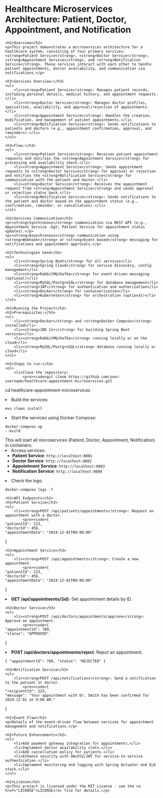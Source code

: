 <!DOCTYPE html>
<html lang="en">
<head>
    <meta charset="UTF-8">
    <meta name="viewport" content="width=device-width, initial-scale=1.0">
    <title>Healthcare Microservices Architecture</title>
</head>
<body>
    <h1>Healthcare Microservices Architecture: Patient, Doctor, Appointment, and Notification</h1>

    <h2>Overview</h2>
    <p>This project demonstrates a microservices architecture for a healthcare system, consisting of four primary services: <strong>Patient Service</strong>, <strong>Doctor Service</strong>, <strong>Appointment Service</strong>, and <strong>Notification Service</strong>. These services interact with each other to handle patient appointments, doctor availability, and communication via notifications.</p>

    <h3>Services Overview:</h3>
    <ul>
        <li><strong>Patient Service</strong>: Manages patient records, including personal details, medical history, and appointment requests.</li>
        <li><strong>Doctor Service</strong>: Manages doctor profiles, specialties, availability, and approval/rejection of appointments.</li>
        <li><strong>Appointment Service</strong>: Handles the creation, modification, and management of patient appointments.</li>
        <li><strong>Notification Service</strong>: Sends notifications to patients and doctors (e.g., appointment confirmation, approval, and reminders).</li>
    </ul>

    <h3>Flow:</h3>
    <ol>
        <li><strong>Patient Service</strong>: Receives patient appointment requests and notifies the <strong>Appointment Service</strong> for processing and availability check.</li>
        <li><strong>Appointment Service</strong>: Sends appointment requests to <strong>Doctor Service</strong> for approval or rejection and notifies the <strong>Notification Service</strong> for communication with the patient and doctor.</li>
        <li><strong>Doctor Service</strong>: Receives the appointment request from <strong>Appointment Service</strong> and sends approval or rejection status back.</li>
        <li><strong>Notification Service</strong>: Sends notifications to the patient and doctor based on the appointment status (e.g., confirmation, reminder, or cancellation).</li>
    </ol>

    <h2>Services Communication</h2>
    <p><strong>Synchronous</strong> communication via REST API (e.g., Appointment Service -&gt; Patient Service for appointment status updates).</p>
    <p><strong>Asynchronous</strong> communication using <strong>Webhook</strong> or <strong>Event-based</strong> messaging for notifications and appointment approvals.</p>

    <h2>Technologies Used</h2>
    <ul>
        <li><strong>Spring Boot</strong> for all services</li>
        <li><strong>Spring Cloud</strong> for service discovery, config management</li>
        <li><strong>RabbitMQ/Kafka</strong> for event-driven messaging (optional)</li>
        <li><strong>MySQL/PostgreSQL</strong> for database management</li>
        <li><strong>JWT</strong> for authentication and authorization</li>
        <li><strong>Docker</strong> for containerization</li>
        <li><strong>Kubernetes</strong> for orchestration (optional)</li>
    </ul>

    <h2>Running the Project</h2>
    <h3>Prerequisites:</h3>
    <ul>
        <li><strong>Docker</strong> and <strong>Docker Compose</strong> installed</li>
        <li><strong>JDK 11+</strong> for building Spring Boot services</li>
        <li><strong>RabbitMQ/Kafka</strong> running locally or on the cloud</li>
        <li><strong>MySQL/PostgreSQL</strong> database running locally or cloud</li>
    </ul>

    <h3>Steps to run:</h3>
    <ol>
        <li>Clone the repository:
            <pre><code>git clone https://github.com/your-username/healthcare-appointment-microservices.git
cd healthcare-appointment-microservices</code></pre>
        </li>
        <li>Build the services:
            <pre><code>mvn clean install</code></pre>
        </li>
        <li>Start the services using Docker Compose:
            <pre><code>docker-compose up --build</code></pre>
            This will start all microservices (Patient, Doctor, Appointment, Notification) in containers.
        </li>
        <li>Access services:
            <ul>
                <li><strong>Patient Service</strong>: <code>http://localhost:8081</code></li>
                <li><strong>Doctor Service</strong>: <code>http://localhost:8082</code></li>
                <li><strong>Appointment Service</strong>: <code>http://localhost:8083</code></li>
                <li><strong>Notification Service</strong>: <code>http://localhost:8084</code></li>
            </ul>
        </li>
        <li>Check the logs:
            <pre><code>docker-compose logs -f</code></pre>
        </li>
    </ol>

    <h2>API Endpoints</h2>
    <h3>Patient Service</h3>
    <ul>
        <li><strong>POST /api/patients/appointments</strong>: Request an appointment with a doctor.
            <pre><code>{
    "patientId": 123,
    "doctorId": 456,
    "appointmentDate": "2024-12-01T09:00:00"
}</code></pre>
        </li>
    </ul>

    <h3>Appointment Service</h3>
    <ul>
        <li><strong>POST /api/appointments</strong>: Create a new appointment.
            <pre><code>{
    "patientId": 123,
    "doctorId": 456,
    "appointmentDate": "2024-12-01T09:00:00"
}</code></pre>
        </li>
        <li><strong>GET /api/appointments/{id}</strong>: Get appointment details by ID.</li>
    </ul>

    <h3>Doctor Service</h3>
    <ul>
        <li><strong>POST /api/doctors/appointments/approve</strong>: Approve an appointment.
            <pre><code>{
    "appointmentId": 789,
    "status": "APPROVED"
}</code></pre>
        </li>
        <li><strong>POST /api/doctors/appointments/reject</strong>: Reject an appointment.
            <pre><code>{
    "appointmentId": 789,
    "status": "REJECTED"
}</code></pre>
        </li>
    </ul>

    <h3>Notification Service</h3>
    <ul>
        <li><strong>POST /api/notifications</strong>: Send a notification to the patient or doctor.
            <pre><code>{
    "recipientId": 123,
    "message": "Your appointment with Dr. Smith has been confirmed for 2024-12-01 at 9:00 AM."
}</code></pre>
        </li>
    </ul>

    <h2>Event Flow</h2>
    <p>Details of the event-driven flow between services for appointment management and notifications.</p>

    <h2>Future Enhancements</h2>
    <ul>
        <li>Add payment gateway integration for appointments.</li>
        <li>Implement doctor availability slots.</li>
        <li>Add cancellation policy for patients.</li>
        <li>Enhance security with OAuth2/JWT for service-to-service authentication.</li>
        <li>Implement monitoring and logging with Spring Actuator and ELK stack.</li>
    </ul>

    <h2>License</h2>
    <p>This project is licensed under the MIT License - see the <a href="LICENSE">LICENSE</a> file for details.</p>
</body>
</html>
